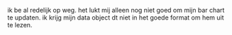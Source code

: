 ik be al redelijk op weg.
het lukt mij alleen nog niet goed om mijn bar chart te updaten.
ik krijg mijn data object dt niet in het goede format om hem uit te lezen.
